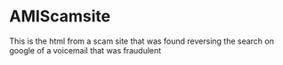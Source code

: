 # AMIScamsite
This is the html from a scam site that was found reversing the search on google of a voicemail that was fraudulent
